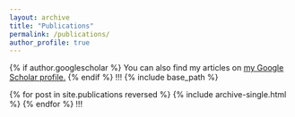 ```yaml
---
layout: archive
title: "Publications"
permalink: /publications/
author_profile: true
---
```


{% if author.googlescholar %}
  You can also find my articles on <u><a href="{{author.googlescholar}}">my Google Scholar profile</a>.</u>
{% endif %}
!!!
{% include base_path %}

{% for post in site.publications reversed %}
  {% include archive-single.html %}
{% endfor %}
!!!
